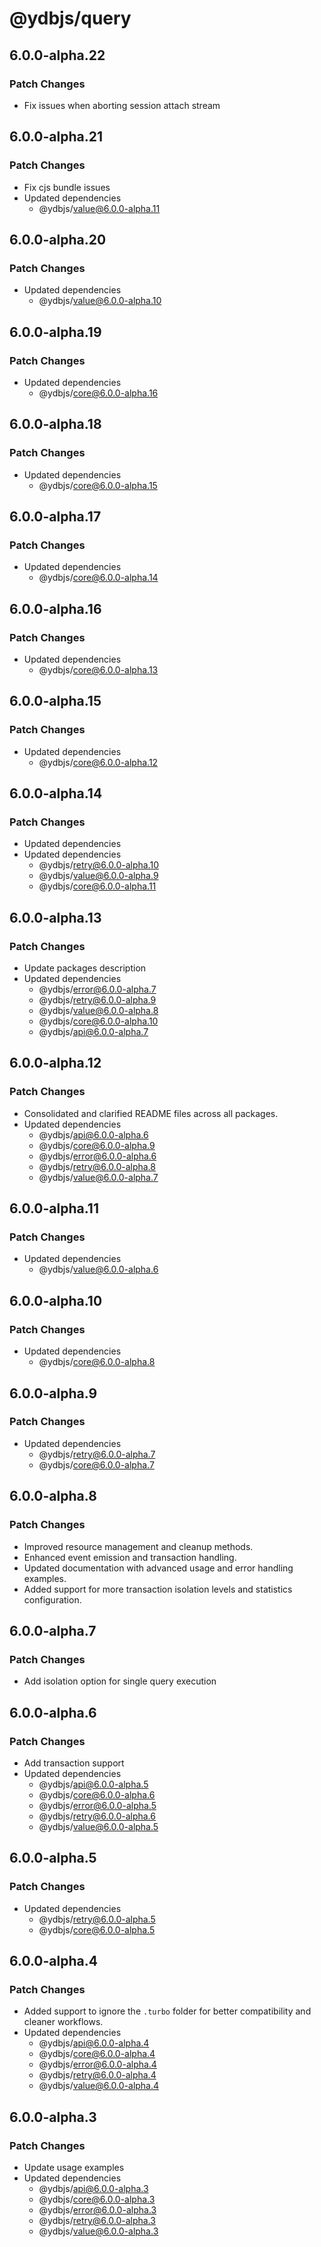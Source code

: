 # @ydbjs/query

## 6.0.0-alpha.22

### Patch Changes

- Fix issues when aborting session attach stream

## 6.0.0-alpha.21

### Patch Changes

- Fix cjs bundle issues
- Updated dependencies
  - @ydbjs/value@6.0.0-alpha.11

## 6.0.0-alpha.20

### Patch Changes

- Updated dependencies
  - @ydbjs/value@6.0.0-alpha.10

## 6.0.0-alpha.19

### Patch Changes

- Updated dependencies
  - @ydbjs/core@6.0.0-alpha.16

## 6.0.0-alpha.18

### Patch Changes

- Updated dependencies
  - @ydbjs/core@6.0.0-alpha.15

## 6.0.0-alpha.17

### Patch Changes

- Updated dependencies
  - @ydbjs/core@6.0.0-alpha.14

## 6.0.0-alpha.16

### Patch Changes

- Updated dependencies
  - @ydbjs/core@6.0.0-alpha.13

## 6.0.0-alpha.15

### Patch Changes

- Updated dependencies
  - @ydbjs/core@6.0.0-alpha.12

## 6.0.0-alpha.14

### Patch Changes

- Updated dependencies
- Updated dependencies
  - @ydbjs/retry@6.0.0-alpha.10
  - @ydbjs/value@6.0.0-alpha.9
  - @ydbjs/core@6.0.0-alpha.11

## 6.0.0-alpha.13

### Patch Changes

- Update packages description
- Updated dependencies
  - @ydbjs/error@6.0.0-alpha.7
  - @ydbjs/retry@6.0.0-alpha.9
  - @ydbjs/value@6.0.0-alpha.8
  - @ydbjs/core@6.0.0-alpha.10
  - @ydbjs/api@6.0.0-alpha.7

## 6.0.0-alpha.12

### Patch Changes

- Consolidated and clarified README files across all packages.
- Updated dependencies
  - @ydbjs/api@6.0.0-alpha.6
  - @ydbjs/core@6.0.0-alpha.9
  - @ydbjs/error@6.0.0-alpha.6
  - @ydbjs/retry@6.0.0-alpha.8
  - @ydbjs/value@6.0.0-alpha.7

## 6.0.0-alpha.11

### Patch Changes

- Updated dependencies
  - @ydbjs/value@6.0.0-alpha.6

## 6.0.0-alpha.10

### Patch Changes

- Updated dependencies
  - @ydbjs/core@6.0.0-alpha.8

## 6.0.0-alpha.9

### Patch Changes

- Updated dependencies
  - @ydbjs/retry@6.0.0-alpha.7
  - @ydbjs/core@6.0.0-alpha.7

## 6.0.0-alpha.8

### Patch Changes

- Improved resource management and cleanup methods.
- Enhanced event emission and transaction handling.
- Updated documentation with advanced usage and error handling examples.
- Added support for more transaction isolation levels and statistics configuration.

## 6.0.0-alpha.7

### Patch Changes

- Add isolation option for single query execution

## 6.0.0-alpha.6

### Patch Changes

- Add transaction support
- Updated dependencies
  - @ydbjs/api@6.0.0-alpha.5
  - @ydbjs/core@6.0.0-alpha.6
  - @ydbjs/error@6.0.0-alpha.5
  - @ydbjs/retry@6.0.0-alpha.6
  - @ydbjs/value@6.0.0-alpha.5

## 6.0.0-alpha.5

### Patch Changes

- Updated dependencies
  - @ydbjs/retry@6.0.0-alpha.5
  - @ydbjs/core@6.0.0-alpha.5

## 6.0.0-alpha.4

### Patch Changes

- Added support to ignore the `.turbo` folder for better compatibility and cleaner workflows.
- Updated dependencies
  - @ydbjs/api@6.0.0-alpha.4
  - @ydbjs/core@6.0.0-alpha.4
  - @ydbjs/error@6.0.0-alpha.4
  - @ydbjs/retry@6.0.0-alpha.4
  - @ydbjs/value@6.0.0-alpha.4

## 6.0.0-alpha.3

### Patch Changes

- Update usage examples
- Updated dependencies
  - @ydbjs/api@6.0.0-alpha.3
  - @ydbjs/core@6.0.0-alpha.3
  - @ydbjs/error@6.0.0-alpha.3
  - @ydbjs/retry@6.0.0-alpha.3
  - @ydbjs/value@6.0.0-alpha.3
